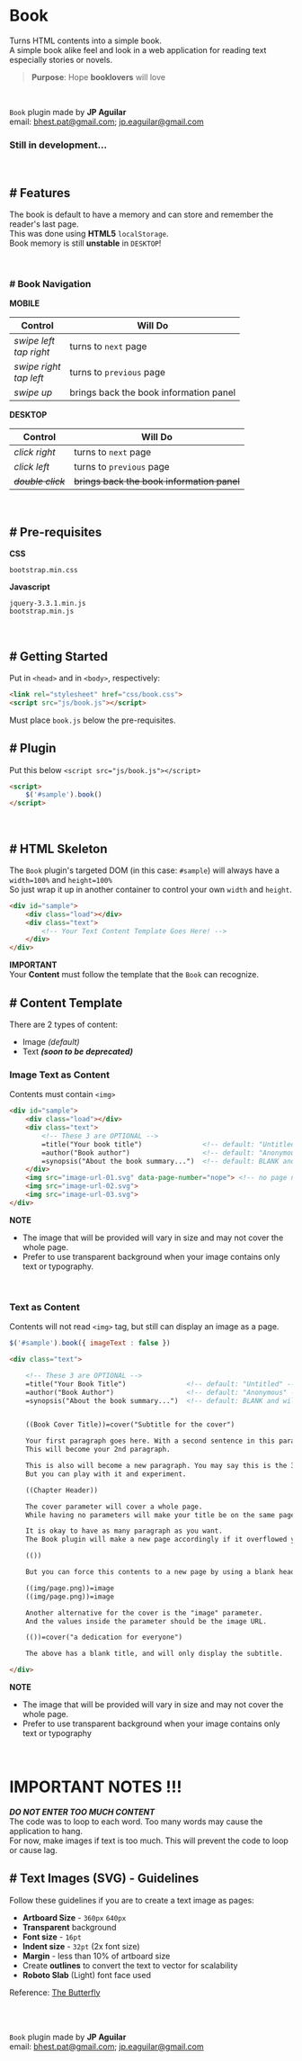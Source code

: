 # Book
Turns HTML contents into a simple book.\
A simple book alike feel and look in a web application for reading text especially stories or novels.
<br>

>**Purpose**: Hope **booklovers** will love

<br>

```Book``` plugin made by **JP Aguilar**<br>
email: bhest.pat@gmail.com; jp.eaguilar@gmail.com
<br>

### Still in development...
<br>

## # Features

The book is default to have a memory and can store and remember the reader's last page.\
This was done using **HTML5** ```localStorage```.\
Book memory is still **unstable** in ```DESKTOP```!

<br>

### # Book Navigation
**MOBILE**

Control                     | Will Do
----------------------------|-------------------------------
_swipe left_<br>_tap right_ | turns to ```next``` page
_swipe right_<br>_tap left_ | turns to ```previous``` page
_swipe up_                  | brings back the book information panel

**DESKTOP**

Control                     | Will Do
----------------------------|-------------------------------
_click right_               | turns to ```next``` page
_click left_                | turns to ```previous``` page
~~_double click_~~          | ~~brings back the book information panel~~

<br>

## # Pre-requisites
**CSS**
```
bootstrap.min.css
```

**Javascript**
```
jquery-3.3.1.min.js
bootstrap.min.js
```
<br>

## # Getting Started
Put in ```<head>``` and in ```<body>```, respectively:
```html
<link rel="stylesheet" href="css/book.css">
<script src="js/book.js"></script>
```
Must place ```book.js``` below the pre-requisites.
<br>

## # Plugin
Put this below ```<script src="js/book.js"></script>```
```html
<script>
	$('#sample').book()
</script>
```
<br>

## # HTML Skeleton
The ```Book``` plugin's targeted DOM (in this case: ```#sample```) will always have a ```width=100%``` and ```height=100%```<br>
So just wrap it up in another container to control your own ```width``` and ```height```.
```html
<div id="sample">
	<div class="load"></div>
	<div class="text">
		<!-- Your Text Content Template Goes Here! -->
	</div>
</div>
```
**IMPORTANT**<br>
Your **Content** must follow the template that the ```Book``` can recognize.
<br>

## # Content Template

There are 2 types of content:
- Image *(default)*
- Text **_(soon to be deprecated)_**

### Image Text as Content
Contents must contain ```<img>``` 
```html
<div id="sample">
	<div class="load"></div>
	<div class="text">
		<!-- These 3 are OPTIONAL -->
		=title("Your book title") 				<!-- default: "Untitled" -->
		=author("Book author") 					<!-- default: "Anonymous" -->
		=synopsis("About the book summary...") 	<!-- default: BLANK and will not be displayed -->
	</div>
	<img src="image-url-01.svg" data-page-number="nope"> <!-- no page number -->
	<img src="image-url-02.svg">
	<img src="image-url-03.svg">
</div>
```

**NOTE**
- The image that will be provided will vary in size and may not cover the whole page.
- Prefer to use transparent background when your image contains only text or typography.
<br>

### Text as Content
Contents will not read ```<img>``` tag, but still can display an image as a page.
```javascript
$('#sample').book({ imageText : false })
```

```html
<div class="text">

	<!-- These 3 are OPTIONAL -->
	=title("Your Book Title") 				<!-- default: "Untitled" -->
	=author("Book Author") 	  				<!-- default: "Anonymous" -->
	=synopsis("About the book summary...")  <!-- default: BLANK and will not be displayed -->


	((Book Cover Title))=cover("Subtitle for the cover")

	Your first paragraph goes here. With a second sentence in this paragraph.
	This will become your 2nd paragraph.

	This is also will become a new paragraph. You may say this is the 3rd paragraph.
	But you can play with it and experiment.

	((Chapter Header))

	The cover parameter will cover a whole page.
	While having no parameters will make your title be on the same page with your paragraphs.

	It is okay to have as many paragraph as you want.
	The Book plugin will make a new page accordingly if it overflowed your pages.

	(())

	But you can force this contents to a new page by using a blank header.

	((img/page.png))=image
	((img/page.png))=image

	Another alternative for the cover is the "image" parameter.
	And the values inside the parameter should be the image URL.

	(())=cover("a dedication for everyone")

	The above has a blank title, and will only display the subtitle.

</div>
```

**NOTE**
- The image that will be provided will vary in size and may not cover the whole page.
- Prefer to use transparent background when your image contains only text or typography
<br>

# IMPORTANT NOTES !!!
**_DO NOT ENTER TOO MUCH CONTENT_**<br>
The code was to loop to each word. Too many words may cause the application to hang.<br>
For now, make images if text is too much. This will prevent the code to loop or cause lag.<br>

## # Text Images (SVG) - Guidelines
Follow these guidelines if you are to create a text image as pages:
- **Artboard Size** - ```360px``` ```640px```
- **Transparent** background
- **Font size** - ```16pt```
- **Indent size** - ```32pt``` (2x font size)
- **Margin** - less than 10% of artboard size
- Create **outlines** to convert the text to vector for scalability
- **Roboto Slab** (Light) font face used

[//]: # ( Source Hans Serif - Korean Hangul font / 본명조 Light = 20pt)

Reference: [The Butterfly](https://timelights.github.io/book/sample-thebutterfly)

<br>
<br>

```Book``` plugin made by **JP Aguilar**<br>
email: bhest.pat@gmail.com; jp.eaguilar@gmail.com

[//]: # ( N O T E S  - T O -  D E V E L O P E R )

[//]: # (To see a user-friendly layout of this file -- Go to this site : stackedit.io)
[//]: # (uigradients.com/<#name>)
[//]: # (#LastFantasy = #e55e88 #61c4e4 -- Hot Pink and Light Blue !!!NOTE!!! This is my own!)
[//]: # (#PacificDream = #34e89e #0f3443 -- Light Green and Dark Teal)

[//]: # (if pure text image, get size from mydevice.io - 360px 640px)
[//]: # (if not pure text image, get size from viewportsizes.com/mine or look at book.js //viewport sizes )
[//]: # (viewport = 360px 560px )

[//]: # ( Adobe Illustrator ! )


[//]: # (Other font: https://github.com/adobe-fonts/source-han-serif/blob/release/OTF/Korean/SourceHanSerifK-Light.otf)
